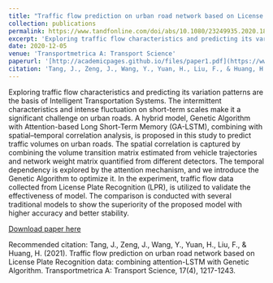 ```yaml
---
title: "Traffic flow prediction on urban road network based on License Plate Recognition data: combining attention-LSTM with Genetic Algorithm"
collection: publications
permalink: https://www.tandfonline.com/doi/abs/10.1080/23249935.2020.1845250
excerpt: 'Exploring traffic flow characteristics and predicting its variation patterns are the basis of Intelligent Transportation Systems. The intermittent characteristics and intense fluctuation on short-term scales make it a significant challenge on urban roads. A hybrid model, Genetic Algorithm with Attention-based Long Short-Term Memory (GA-LSTM), combining with spatial–temporal correlation analysis, is proposed in this study to predict traffic volumes on urban roads. The spatial correlation is captured by combining the volume transition matrix estimated from vehicle trajectories and network weight matrix quantified from different detectors. The temporal dependency is explored by the attention mechanism, and we introduce the Genetic Algorithm to optimize it. In the experiment, traffic flow data collected from License Plate Recognition (LPR), is utilized to validate the effectiveness of model. The comparison is conducted with several traditional models to show the superiority of the proposed model with higher accuracy and better stability.'
date: 2020-12-05
venue: 'Transportmetrica A: Transport Science'
paperurl: '[http://academicpages.github.io/files/paper1.pdf](https://www.tandfonline.com/doi/abs/10.1080/23249935.2020.1845250)'
citation: 'Tang, J., Zeng, J., Wang, Y., Yuan, H., Liu, F., & Huang, H. (2021). Traffic flow prediction on urban road network based on License Plate Recognition data: combining attention-LSTM with Genetic Algorithm. Transportmetrica A: Transport Science, 17(4), 1217-1243.'
---
```

Exploring traffic flow characteristics and predicting its variation patterns are the basis of Intelligent Transportation Systems. The intermittent characteristics and intense fluctuation on short-term scales make it a significant challenge on urban roads. A hybrid model, Genetic Algorithm with Attention-based Long Short-Term Memory (GA-LSTM), combining with spatial–temporal correlation analysis, is proposed in this study to predict traffic volumes on urban roads. The spatial correlation is captured by combining the volume transition matrix estimated from vehicle trajectories and network weight matrix quantified from different detectors. The temporal dependency is explored by the attention mechanism, and we introduce the Genetic Algorithm to optimize it. In the experiment, traffic flow data collected from License Plate Recognition (LPR), is utilized to validate the effectiveness of model. The comparison is conducted with several traditional models to show the superiority of the proposed model with higher accuracy and better stability.

[Download paper here](https://www.tandfonline.com/doi/abs/10.1080/23249935.2020.1845250)

Recommended citation: Tang, J., Zeng, J., Wang, Y., Yuan, H., Liu, F., & Huang, H. (2021). Traffic flow prediction on urban road network based on License Plate Recognition data: combining attention-LSTM with Genetic Algorithm. Transportmetrica A: Transport Science, 17(4), 1217-1243.
